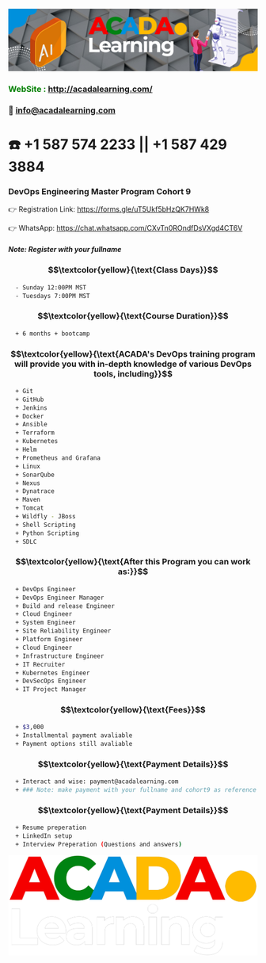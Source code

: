 ![ACADA!](AcadaLearning.png)
### **<span style="color:green"> WebSite : <http://acadalearning.com/></span>**
### **:email: info@acadalearning.com**
# :phone: +1 587 574 2233 || +1 587 429 3884

### DevOps Engineering Master Program Cohort 9
:point_right: Registration Link: https://forms.gle/uT5Ukf5bHzQK7HWk8

:point_right: WhatsApp: https://chat.whatsapp.com/CXvTn0ROndfDsVXgd4CT6V

##### Note: Register with your fullname

### $$\textcolor{yellow}{\text{Class Days}}$$
```sh
  - Sunday 12:00PM MST
  - Tuesdays 7:00PM MST
```
### $$\textcolor{yellow}{\text{Course Duration}}$$
```sh
  + 6 months + bootcamp
```
### $$\textcolor{yellow}{\text{ACADA's DevOps training program will provide you with in-depth knowledge of various DevOps tools, including}}$$
```sh
  + Git
  + GitHub
  + Jenkins
  + Docker
  + Ansible
  + Terraform
  + Kubernetes
  + Helm
  + Prometheus and Grafana
  + Linux
  + SonarQube
  + Nexus
  + Dynatrace
  + Maven
  + Tomcat
  + Wildfly - JBoss
  + Shell Scripting
  + Python Scripting
  + SDLC
```
### $$\textcolor{yellow}{\text{After this Program you can work as:}}$$
```sh
  + DevOps Engineer
  + DevOps Engineer Manager
  + Build and release Engineer
  + Cloud Engineer
  + System Engineer
  + Site Reliability Engineer
  + Platform Engineer
  + Cloud Engineer
  + Infrastructure Engineer
  + IT Recruiter
  + Kubernetes Engineer
  + DevSecOps Engineer
  + IT Project Manager
```
### $$\textcolor{yellow}{\text{Fees}}$$
```sh
  + $3,000 
  + Installmental payment avaliable
  + Payment options still avaliable
```
### $$\textcolor{yellow}{\text{Payment Details}}$$
```sh
  + Interact and wise: payment@acadalearning.com
  + ### Note: make payment with your fullname and cohort9 as reference
```
### $$\textcolor{yellow}{\text{Payment Details}}$$
```sh
  + Resume preperation
  + LinkedIn setup
  + Interview Preperation (Questions and answers)
```
![ACADA!](Acada.png)
